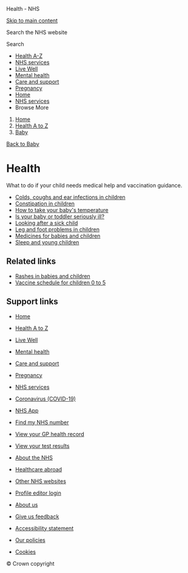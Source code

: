 








Health \- NHS








































[Skip to main content](#maincontent)









Search the NHS website






Search









* [Health A\-Z](/conditions/)
* [NHS services](/nhs-services/)
* [Live Well](/live-well/)
* [Mental health](/mental-health/)
* [Care and support](/conditions/social-care-and-support-guide/)
* [Pregnancy](/pregnancy/)
* [Home](/)
* [NHS services](/nhs-services/)
* Browse
 More








1. [Home](/)
2. [Health A to Z](/conditions/)
3. [Baby](/conditions/baby/)



[Back to 
 Baby](/conditions/baby/) 










Health
======



 What to do if your child needs medical help and vaccination guidance.
 





* [Colds, coughs and ear infections in children](https://www.nhs.uk/conditions/baby/health/colds-coughs-and-ear-infections-in-children/)
* [Constipation in children](https://www.nhs.uk/conditions/baby/health/constipation-in-children/)
* [How to take your baby's temperature](https://www.nhs.uk/conditions/baby/health/how-to-take-your-babys-temperature/)
* [Is your baby or toddler seriously ill?](https://www.nhs.uk/conditions/baby/health/is-your-baby-or-toddler-seriously-ill/)
* [Looking after a sick child](https://www.nhs.uk/conditions/baby/health/looking-after-a-sick-child/)
* [Leg and foot problems in children](https://www.nhs.uk/conditions/baby/health/leg-and-foot-problems-in-children/)
* [Medicines for babies and children](https://www.nhs.uk/conditions/baby/health/medicines-for-babies-and-children/)
* [Sleep and young children](https://www.nhs.uk/conditions/baby/health/sleep-and-young-children/)







Related links
-------------



* [Rashes in babies and children](https://www.nhs.uk/conditions/rashes-babies-and-children/)
* [Vaccine schedule for children 0 to 5](https://www.nhs.uk/vaccinations/nhs-vaccinations-and-when-to-have-them/)











Support links
-------------



* [Home](/)
* [Health A to Z](/conditions/)
* [Live Well](/live-well/)
* [Mental health](/mental-health/)
* [Care and support](/conditions/social-care-and-support-guide/)
* [Pregnancy](/pregnancy/)
* [NHS services](/nhs-services/)
* [Coronavirus (COVID\-19\)](/conditions/coronavirus-covid-19/)


* [NHS App](/nhs-app/)
* [Find my NHS number](/nhs-services/online-services/find-nhs-number/)
* [View your GP health record](/nhs-services/gps/view-your-gp-health-record/)
* [View your test results](/nhs-services/online-services/view-your-test-results/)
* [About the NHS](/using-the-nhs/about-the-nhs/)
* [Healthcare abroad](/using-the-nhs/healthcare-abroad/apply-for-a-free-uk-global-health-insurance-card-ghic/)


* [Other NHS websites](/nhs-sites/)
* [Profile editor login](/our-policies/profile-editor-login/)


* [About us](/about-us/)
* [Give us feedback](/give-feedback-about-the-nhs-website/)
* [Accessibility statement](/accessibility-statement/)
* [Our policies](/our-policies/)
* [Cookies](/our-policies/cookies-policy/)




© Crown copyright









